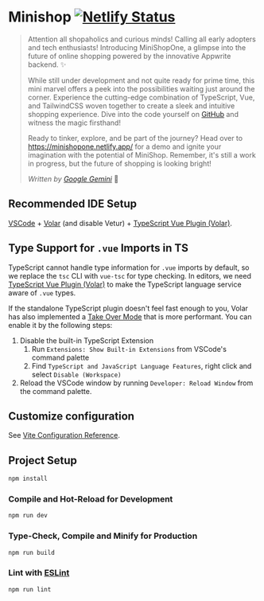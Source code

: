 # Minishop [![Netlify Status](https://api.netlify.com/api/v1/badges/f5c9e644-06b3-47fb-a79a-28757edc5aea/deploy-status)](https://app.netlify.com/sites/minishopone/deploys)

> Attention all shopaholics and curious minds!  Calling all early adopters and tech enthusiasts!  Introducing MiniShopOne, a glimpse into the future of online shopping powered by the innovative Appwrite backend. ✨
>
>While still under development and not quite ready for prime time, this mini marvel offers a peek into the possibilities waiting just around the corner.  Experience the cutting-edge combination of TypeScript, Vue, and TailwindCSS woven together to create a sleek and intuitive shopping experience.  Dive into the code yourself on [GitHub](https://github.com/spontaneouscombustion/mini-shop) and witness the magic firsthand! ️
>
>Ready to tinker, explore, and be part of the journey? Head over to https://minishopone.netlify.app/ for a demo and ignite your imagination with the potential of MiniShop.  Remember, it's still a work in progress, but the future of shopping is looking bright!
>
> *Written by [Google Gemini](https://gemini.google.com)* 🤣

## Recommended IDE Setup

[VSCode](https://code.visualstudio.com/) + [Volar](https://marketplace.visualstudio.com/items?itemName=Vue.volar) (and disable Vetur) + [TypeScript Vue Plugin (Volar)](https://marketplace.visualstudio.com/items?itemName=Vue.vscode-typescript-vue-plugin).

## Type Support for `.vue` Imports in TS

TypeScript cannot handle type information for `.vue` imports by default, so we replace the `tsc` CLI with `vue-tsc` for type checking. In editors, we need [TypeScript Vue Plugin (Volar)](https://marketplace.visualstudio.com/items?itemName=Vue.vscode-typescript-vue-plugin) to make the TypeScript language service aware of `.vue` types.

If the standalone TypeScript plugin doesn't feel fast enough to you, Volar has also implemented a [Take Over Mode](https://github.com/johnsoncodehk/volar/discussions/471#discussioncomment-1361669) that is more performant. You can enable it by the following steps:

1. Disable the built-in TypeScript Extension
    1) Run `Extensions: Show Built-in Extensions` from VSCode's command palette
    2) Find `TypeScript and JavaScript Language Features`, right click and select `Disable (Workspace)`
2. Reload the VSCode window by running `Developer: Reload Window` from the command palette.

## Customize configuration

See [Vite Configuration Reference](https://vitejs.dev/config/).

## Project Setup

```sh
npm install
```

### Compile and Hot-Reload for Development

```sh
npm run dev
```

### Type-Check, Compile and Minify for Production

```sh
npm run build
```

### Lint with [ESLint](https://eslint.org/)

```sh
npm run lint
```
